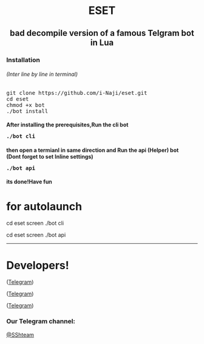 <h1><p align="center"> ESET
<h2><p align="center">bad decompile version of a famous Telgram bot in Lua



<h3> <strong> Installation </strong>
<h6>(Inter line by line in terminal)</h6>
<pre>
<span>git clone https://github.com/i-Naji/eset.git<span>
<span>cd eset<span>
<span>chmod +x bot<span>
<span>./bot install<span>
</pre>

<h4> <strong>After installing  the prerequisites,Run the cli bot<br></strong>
<pre>
<span>./bot cli<span>
</pre>
<h4> <strong>then open a termianl in same direction and Run the api (Helper) bot<br>(Dont forget to set Inline settings)</strong>
<pre>
<span>./bot api<span>
</pre>
<h4>its done!Have fun</strong>

# for autolaunch

cd eset
screen ./bot cli

cd eset
screen ./bot api

* * *

# Developers!

 ([Telegram](https://telegram.me/AsTaE_Bot))

 ([Telegram](https://telegram.me/M_a_h_D_i_R_o_O))

 ([Telegram](https://telegram.me/My_Queen_is_ReyHaNe))

### Our Telegram channel:

[@SShteam](https://telegram.me/SShteam)

